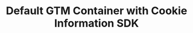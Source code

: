---
layout: default
title: Default GTM Container with Cookie Information SDK
parent: Help Center
nav-order: 2
nav_exclude: true
permalink: /default-container-sdk/
---
